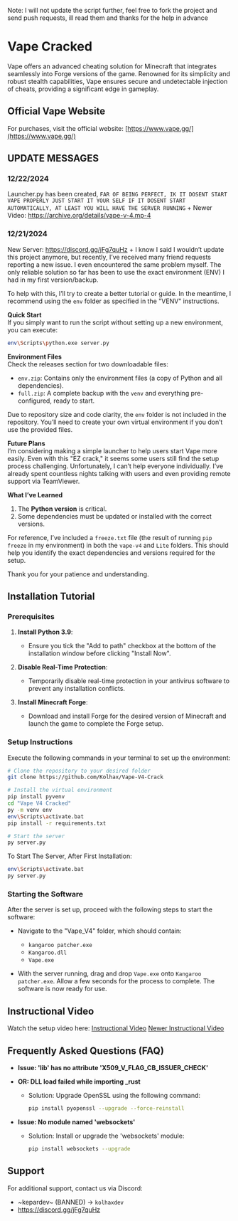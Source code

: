 Note: I will not update the script further, feel free to fork the project and send push requests, ill read them and thanks for the help in advance

# Vape Cracked

Vape offers an advanced cheating solution for Minecraft that integrates seamlessly into Forge versions of the game. Renowned for its simplicity and robust stealth capabilities, Vape ensures secure and undetectable injection of cheats, providing a significant edge in gameplay.

## Official Vape Website
For purchases, visit the official website:
[https://www.vape.gg/](https://www.vape.gg/)

## UPDATE MESSAGES

### 12/22/2024
Launcher.py has been created, 
` FAR OF BEING PERFECT, IK IT DOSENT START VAPE PROPERLY JUST START IT YOUR SELF IF IT DOSENT START AUTOMATICALLY, AT LEAST YOU WILL HAVE THE SERVER RUNNING `
+
Newer Video: https://archive.org/details/vape-v-4.mp-4
### 12/21/2024
New Server: https://discord.gg/jFg7quHz
+
I know I said I wouldn’t update this project anymore, but recently, I’ve received many friend requests reporting a new issue. I even encountered the same problem myself. The only reliable solution so far has been to use the exact environment (ENV) I had in my first version/backup.

To help with this, I’ll try to create a better tutorial or guide. In the meantime, I recommend using the `env` folder as specified in the "VENV" instructions.  

**Quick Start**  
If you simply want to run the script without setting up a new environment, you can execute:  
```bash
env\Scripts\python.exe server.py
```

**Environment Files**  
Check the releases section for two downloadable files:  
- `env.zip`: Contains only the environment files (a copy of Python and all dependencies).  
- `full.zip`: A complete backup with the `venv` and everything pre-configured, ready to start.  

Due to repository size and code clarity, the `env` folder is not included in the repository. You’ll need to create your own virtual environment if you don’t use the provided files.

**Future Plans**  
I’m considering making a simple launcher to help users start Vape more easily. Even with this "EZ crack," it seems some users still find the setup process challenging. Unfortunately, I can’t help everyone individually. I’ve already spent countless nights talking with users and even providing remote support via TeamViewer.  

**What I’ve Learned**  
1. The **Python version** is critical.  
2. Some dependencies must be updated or installed with the correct versions.  

For reference, I’ve included a `freeze.txt` file (the result of running `pip freeze` in my environment) in both the `vape-v4` and `Lite` folders. This should help you identify the exact dependencies and versions required for the setup.

Thank you for your patience and understanding.


## Installation Tutorial

### Prerequisites
1. **Install Python 3.9**:
   - Ensure you tick the "Add to path" checkbox at the bottom of the installation window before clicking "Install Now".

2. **Disable Real-Time Protection**:
   - Temporarily disable real-time protection in your antivirus software to prevent any installation conflicts.

3. **Install Minecraft Forge**:
   - Download and install Forge for the desired version of Minecraft and launch the game to complete the Forge setup.

### Setup Instructions
Execute the following commands in your terminal to set up the environment:

```bash
# Clone the repository to your desired folder
git clone https://github.com/Kolhax/Vape-V4-Crack

# Install the virtual environment
pip install pyvenv
cd "Vape V4 Cracked"
py -m venv env
env\Scripts\activate.bat
pip install -r requirements.txt

# Start the server
py server.py
```

To Start The Server, After First Installation:
```bash
env\Scripts\activate.bat
py server.py
```

### Starting the Software
After the server is set up, proceed with the following steps to start the software:
- Navigate to the "Vape_V4" folder, which should contain:
  - `kangaroo patcher.exe`
  - `Kangaroo.dll`
  - `Vape.exe`

- With the server running, drag and drop `Vape.exe` onto `Kangaroo patcher.exe`. Allow a few seconds for the process to complete. The software is now ready for use.

## Instructional Video
Watch the setup video here:
[Instructional Video](https://web.archive.org/web/20231211230047/https://cdn.discordapp.com/attachments/1127981561820754011/1127982978388201472/2023-07-10_11-13-30.mp4)
[Newer Instructional Video](https://archive.org/details/vape-v-4.mp-4)

## Frequently Asked Questions (FAQ)

- **Issue: 'lib' has no attribute 'X509_V_FLAG_CB_ISSUER_CHECK'**
- **OR: DLL load failed while importing _rust**
  - Solution: Upgrade OpenSSL using the following command:
    ```bash
    pip install pyopenssl --upgrade --force-reinstall
    ```

- **Issue: No module named 'websockets'**
  - Solution: Install or upgrade the 'websockets' module:
    ```bash
    pip install websockets --upgrade
    ```

## Support
For additional support, contact us via Discord:
- ~kepardev~ (BANNED) -> `kolhaxdev`
- https://discord.gg/jFg7quHz
